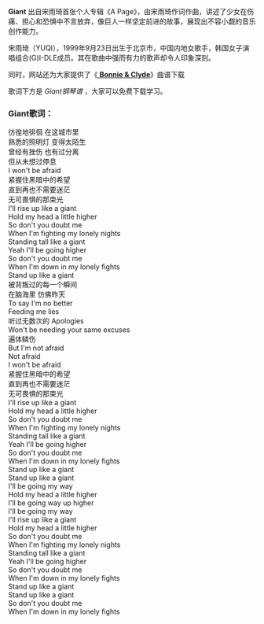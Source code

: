 

**Giant** 出自宋雨琦首张个人专辑《A
Page》，由宋雨琦作词作曲，讲述了少女在伤痛、担心和恐惧中不言放弃，像巨人一样坚定前进的故事，展现出不容小觑的音乐创作能力。

宋雨琦（YUQI），1999年9月23日出生于北京市，中国内地女歌手，韩国女子演唱组合(G)I-DLE成员。其在歌曲中强而有力的歌声却令人印象深刻。

同时，网站还为大家提供了《[ **Bonnie & Clyde**](Music-13209-Bonnie-Clyde-宋雨琦.html "Bonnie &
Clyde")》曲谱下载

歌词下方是 _Giant钢琴谱_ ，大家可以免费下载学习。

### Giant歌词：

彷徨地徘徊 在这城市里  
熟悉的照明灯 变得太陌生  
曾经有挫伤 也有过分离  
但从未想过停息  
I won't be afraid  
紧握住黑暗中的希望  
直到再也不需要迷茫  
无可畏惧的那束光  
I'll rise up like a giant  
Hold my head a little higher  
So don't you doubt me  
When I'm fighting my lonely nights  
Standing tall like a giant  
Yeah I'll be going higher  
So don't you doubt me  
When I'm down in my lonely fights  
Stand up like a giant  
被背叛过的每一个瞬间  
在脑海里 仿佛昨天  
To say I'm no better  
Feeding me lies  
听过无数次的 Apologies  
Won't be needing your same excuses  
遍体鳞伤  
But I'm not afraid  
Not afraid  
I won't be afraid  
紧握住黑暗中的希望  
直到再也不需要迷茫  
无可畏惧的那束光  
I'll rise up like a giant  
Hold my head a little higher  
So don't you doubt me  
When I'm fighting my lonely nights  
Standing tall like a giant  
Yeah I'll be going higher  
So don't you doubt me  
When I'm down in my lonely fights  
Stand up like a giant  
Stand up like a giant  
I'll be going my way  
Hold my head a little higher  
I'll be going way up higher  
I'll be going my way  
I'll rise up like a giant  
Hold my head a little higher  
So don't you doubt me  
When I'm fighting my lonely nights  
Standing tall like a giant  
Yeah I'll be going higher  
So don't you doubt me  
When I'm down in my lonely fights  
Stand up like a giant  
Stand up like a giant  
So don't you doubt me  
When I'm down in my lonely fights

